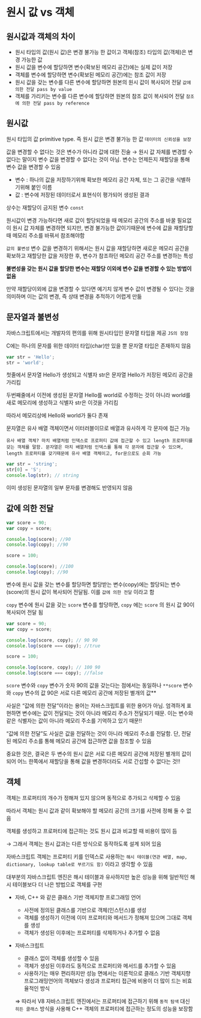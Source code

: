 # 원시 값 vs 객체

## 원시값과 객체의 차이

- 원시 타입의 값(원시 값)은 변경 불가능 한 값이고 객체(참조) 타입의 값(객체)은 변경 가능한 값
- 원시 값을 변수에 할당하면 변수(확보된 메모리 공간)에는 실제 값이 저장
- 객체를 변수에 할당하면 변수(확보된 메모리 공간)에는 참조 값이 저장
- 원시 값을 갖는 변수를 다른 변수에 할당하면 원본의 원시 값이 복사되어 전달 `값에 의한 전달 pass by value`
- 객체를 가리키는 변수를 다른 변수에 할당하면 원본의 참조 값이 복사되어 전달 `참조에 의한 전달 pass by reference`

## 원시값

원시 타입의 값 primitive type. 즉 원시 값은 변경 불가능 한 값 `데이터의 신뢰성을 보장`

값을 변경할 수 없다는 것은 변수가 아니라 값에 대한 진술 → 원시 값 자체를 변경할 수 없다는 말이지 변수 값을 변경할 수 없다는 것이 아님. 변수는 언제든지 재할당을 통해 변수 값을 변경할 수 있음

- 변수 :  하나의 값을 저장하기위해 확보한 메모리 공간 자체, 또는 그 공간을 식별하기위해 붙인 이름
- 값 : 변수에 저장된 데이터로서 표현식이 평가되어 생성된 결과

상수는 재할당이 금지된 변수 `const`

원시값이 변경 가능하다면 새로 값이 할당되었을 때 메모리 공간의 주소를 바꿀 필요없이 원시 값 자체를 변경하면 되지만, 변경 불가능한 값이기때문에 변수에 값을 재할당할 때 메모리 주소를 바꿔서 참조해야함

`값의 불변성` 변수 값을 변경하기 위해서는 원시 값을 재할당하면 새로운 메모리 공간을 확보하고 재할당한 값을 저장한 후, 변수가 참조하던 메모리 공간 주소를 변경하는 특성

**불변성을 갖는 원시 값을 할당한 변수는 재할당 이외에 변수 값을 변경할 수 있는 방법이 없음**

만약 재할당이외에 값을 변경할 수 있다면 예기치 않게 변수 값이 변경될 수 있다는 것을 의미하며 이는 값의 변경, 즉 상태 변경을 추적하기 어렵게 만듦

## 문자열과 불변성

자바스크립트에서는 개발자의 편의를 위해 원시타입인 문자열 타입을 제공 `JS의 장점`

C에는 하나의 문자를 위한 데이터 타입(char)만 있을 뿐 문자열 타입은 존재하지 않음

```jsx
var str = 'Hello';
str = 'world';
```

첫줄에서 문자열 Hello가 생성되고 식별자 str은 문자열 Hello가 저장된 메모리 공간을 가리킴

두번째줄에서 이전에 생성된 문자열 Hello를 world로 수정하는 것이 아니라 world를 새로 메모리에 생성하고 식별자 str은 이것을 가리킴

따라서 메모리상에 Hello와 world가 둘다 존재

문자열은 유사 배열 객체이면서 이터러블이므로 배열과 유사하게 각 문자에 접근 가능

`유사 배열 객체? 마치 배열처럼 인덱스로 프로퍼티 값에 접근할 수 있고 length 프로퍼티를 갖는 객체를 말함. 문자열은 마치 배열처럼 인덱스를 통해 각 문자에 접근할 수 있으며, length 프로퍼티를 갖기때문에 유사 배열 객체이고, for문으로도 순회 가능`

```jsx
var str = 'string';
str[0] = 'S';
console.log(str); // string
```

이미 생성된 문자열의 일부 문자를 변경해도 반영되지 않음

## 값에 의한 전달

```jsx
var score = 90;
var copy = score;

console.log(score); //90
console.log(copy); //90

score = 100;

console.log(score); //100
console.log(copy); //90
```

변수에 원시 값을 갖는 변수를 할당하면 할당받는 변수(copy)에는 할당되는 변수(score)의 원시 값이 복사되어 전달됨. 이를 `값에 의한 전달` 이라고 함

`copy` 변수에 원시 값을 갖는 `score` 변수를 할당하면, `copy` 에는 `score` 의 원시 값 90이 복사되어 전달 됨

```jsx
var score = 90;
var copy = score;

console.log(score, copy); // 90 90
console.log(score === copy); //true

score = 100;

console.log(score, copy); // 100 90
console.log(score === copy); //false
```

`score` 변수와 `copy` 변수가 숫자 90의 값을 갖는다는 점에서는 동일하나 `**score` 변수와 `copy` 변수의 값 90은 서로 다른 메모리 공간에 저장된 별개의 값**

사실은 “값에 의한 전달”이라는 용어는 자바스크립트를 위한 용어가 아님. 엄격하게 표현하면 변수에는 값이 전달되는 것이 아니라 메모리 주소가 전달되기 때문. 이는 변수와 같은 식별자는 값이 아니라 메모리 주소를 기억하고 있기 때문!!

“값에 의한 전달”도 사실은 값을 전달하는 것이 아니라 메모리 주소를 전달함. 단, 전달된 메모리 주소를 통해 메모리 공간에 접근하면 값을 참조할 수 있음

중요한 것은, 결국은 두 변수의 원시 값은 서로 다른 메모리 공간에 저장된 별개의 값이 되어 어느 한쪽에서 재할당을 통해 값을 변경하더라도 서로 간섭할 수 없다는 것!!

## 객체

객체는 프로퍼티의 개수가 정해져 있지 않으며 동적으로 추가되고 삭제할 수 있음

따라서 객체는 원시 값과 같이 확보해야 할 메모리 공간의 크기를 사전에 정해 둘 수 없음

객체를 생성하고 프로퍼티에 접근하는 것도 원시 값과 비교할 때 비용이 많이 듬 

→ 그래서 객체는 원시 값과는 다른 방식으로 동작하도록 설계 되어 있음

자바스크립트 객체는 프로퍼티 키를 인덱스로 사용하는 `해시 테이블(연관 배열, map, dictionary, lookup table로 부르기도 함)` 이라고 생각할 수 있음

대부분의 자바스크립트 엔진은 해시 테이블과 유사하지만 높은 성능을 위해 일반적인 해시 테이블보다 더 나은 방법으로 객체를 구현

- 자바, C++ 와 같은 클래스 기반 객체지향 프로그래밍 언어
    - 사전에 정의된 클래스를 기반으로 객체(인스턴스)를 생성
    - 객체를 생성하기 이전에 이미 프로퍼티와 메서드가 정해져 있으며 그대로 객체를 생성
    - 객체가 생성된 이후에는 프로퍼티를 삭제하거나 추가할 수 없음
- 자바스크립트
    - 클래스 없이 객체를 생성할 수 있음
    - 객체가 생성된 이후라도 동적으로 프로퍼티와 메서드를 추가할 수 있음
    - 사용하기는 매우 편리하지만 성능 면에서는 이론적으로 클래스 기반 객체지향 프로그래밍언어의 객체보다 생성과 프로퍼티 접근에 비용이 더 많이 드는 비효율적인 방식
    
    ⇒ 따라서 V8 자바스크립트 엔진에서는 프로퍼티에 접근하기 위해 `동적 탐색` 대신 `히든 클래스` 방식을 사용해 C++ 객체의 프로퍼티에 접근하는 정도의 성능을 보장함